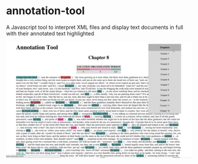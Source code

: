 # annotation-tool
A Javascript tool to interpret XML files and display text documents in full with their annotated text highlighted 


<img src='app/assets/img/annotation-tool.png'>
